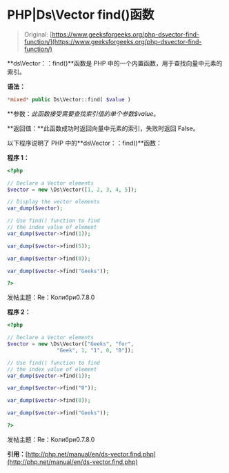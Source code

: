 # PHP|Ds\Vector find()函数

> Original: [https://www.geeksforgeeks.org/php-dsvector-find-function/](https://www.geeksforgeeks.org/php-dsvector-find-function/)

**ds\Vector：：find()**函数是 PHP 中的一个内置函数，用于查找向量中元素的索引。

**语法：**

```php
*mixed* public Ds\Vector::find( $value )

```

**参数：**此函数接受需要查找索引值的单个参数*$value*。

**返回值：**此函数成功时返回向量中元素的索引，失败时返回 False。

以下程序说明了 PHP 中的**ds\Vector：：find()**函数：

**程序 1：**

```php
<?php

// Declare a Vector elements
$vector = new \Ds\Vector([1, 2, 3, 4, 5]);

// Display the vector elements
var_dump($vector);

// Use find() function to find 
// the index value of element
var_dump($vector->find(1));

var_dump($vector->find(5));

var_dump($vector->find(8));

var_dump($vector->find("Geeks"));

?>
```

发帖主题：Re：Колибри0.7.8.0

**程序 2：**

```php
<?php

// Declare a Vector elements
$vector = new \Ds\Vector(["Geeks", "for",
                "Geek", 1, "1", 0, "0"]);

// Use find() function to find 
// the index value of element
var_dump($vector->find(1));

var_dump($vector->find("0"));

var_dump($vector->find(8));

var_dump($vector->find("Geeks"));

?>
```

发帖主题：Re：Колибри0.7.8.0

**引用：**[http://php.net/manual/en/ds-vector.find.php](http://php.net/manual/en/ds-vector.find.php)